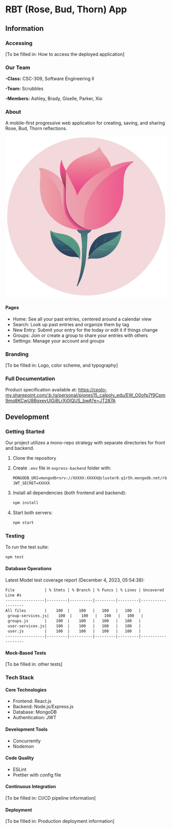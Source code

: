 # RBT (Rose, Bud, Thorn) App

## Information

### Accessing

[To be filled in: How to access the deployed application]

### Our Team

**-Class:** CSC-309, Software Engineering II

**-Team:** Scrubbles

**-Members:** Ashley, Brady, Giselle, Parker, Xio

### About

A mobile-first progressive web application for creating, saving, and sharing Rose, Bud, Thorn reflections.

![App Logo](react-frontend/public/RBDLogoRounded.png)

#### Pages

-   Home: See all your past entries, centered around a calendar view
-   Search: Look up past entries and organize them by tag
-   New Entry: Submit your entry for the today or edit it if things change
-   Groups: Join or create a group to share your entries with others
-   Settings: Manage your account and groups

### Branding

[To be filled in: Logo, color scheme, and typography]

### Full Documentation

Product specification available at:
https://cpslo-my.sharepoint.com/:b:/g/personal/pjones15_calpoly_edu/EW_O0ofp7f9Cpm9mq8KCwU8BgxeyUlGi8LrXj0IQUS_bwA?e=JT287A

## Development

### Getting Started

Our project utilizes a mono-repo strategy with separate directories for front and backend.

1. Clone the repository
2. Create `.env` file in `express-backend` folder with:

    ```
    MONGODB_URI=mongodb+srv://XXXXX:XXXXX@cluster0.q1r5h.mongodb.net/rbt_users_data
    JWT_SECRET=XXXXX
    ```

3. Install all dependencies (both frontend and backend):
    ```bash
    npm install
    ```
4. Start both servers:
    ```bash
    npm start
    ```

### Testing

To run the test suite:

```bash
npm test
```

#### Database Operations

Latest Model test coverage report (December 4, 2023, 05:54:38):

```
File             | % Stmts | % Branch | % Funcs | % Lines | Uncovered Line #s
-----------------|---------|----------|---------|---------|-------------------
All files        |    100  |    100   |   100   |   100   |
 group-services.js|    100  |    100   |   100   |   100   |
 groups.js       |    100  |    100   |   100   |   100   |
 user-services.js|    100  |    100   |   100   |   100   |
 user.js         |    100  |    100   |   100   |   100   |
-----------------|---------|----------|---------|---------|-------------------
```

#### Mock-Based Tests

[To be filled in: other tests]

### Tech Stack

#### Core Technologies

-   Frontend: React.js
-   Backend: Node.js/Express.js
-   Database: MongoDB
-   Authentication: JWT

#### Development Tools

-   Concurrently
-   Nodemon

#### Code Quality

-   ESLint
-   Prettier with config file

#### Continuous Integration

[To be filled in: CI/CD pipeline information]

#### Deployment

[To be filled in: Production deployment information]

